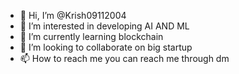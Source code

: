 - 👋 Hi, I’m @Krish09112004
- 👀 I’m interested in developing AI AND ML
- 🌱 I’m currently learning blockchain
- 💞️ I’m looking to collaborate on big startup 
- 📫 How to reach me you can reach me through dm

<!---
Krish09112004/Krish09112004 is a ✨ special ✨ repository because its `README.md` (this file) appears on your GitHub profile.
You can click the Preview link to take a look at your changes.
--->
